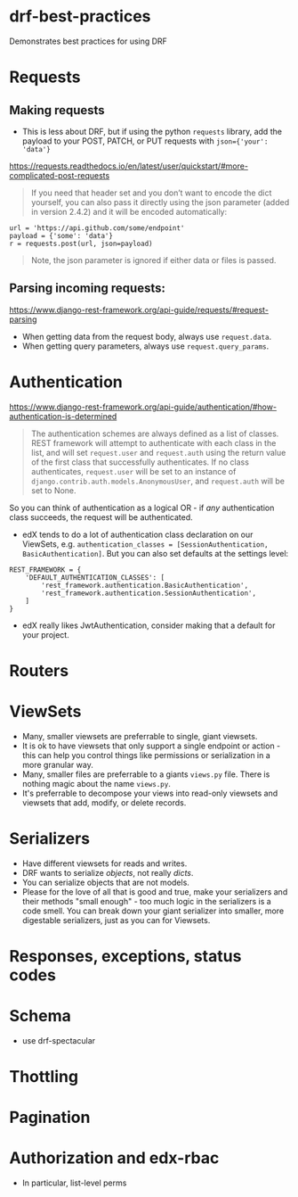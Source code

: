 # drf-best-practices
Demonstrates best practices for using DRF

# Requests
## Making requests
- This is less about DRF, but if using the python `requests` library, add
the payload to your POST, PATCH, or PUT requests with `json={'your': 'data'}`

https://requests.readthedocs.io/en/latest/user/quickstart/#more-complicated-post-requests

>If you need that header set and you don’t want to encode the dict yourself, 
you can also pass it directly using the json parameter (added in version 2.4.2) and it will be encoded automatically:
```
url = 'https://api.github.com/some/endpoint'
payload = {'some': 'data'}
r = requests.post(url, json=payload)
```
>Note, the json parameter is ignored if either data or files is passed.

## Parsing incoming requests:
https://www.django-rest-framework.org/api-guide/requests/#request-parsing
- When getting data from the request body, always use `request.data`.
- When getting query parameters, always use `request.query_params`.

# Authentication
https://www.django-rest-framework.org/api-guide/authentication/#how-authentication-is-determined
>The authentication schemes are always defined as a list of classes. 
REST framework will attempt to authenticate with each class in the list, 
and will set `request.user` and `request.auth` using the return value of the first class that successfully authenticates.
If no class authenticates, `request.user` will be set to an instance of 
`django.contrib.auth.models.AnonymousUser`, and `request.auth` will be set to None.

So you can think of authentication as a logical OR - if _any_ authentication class
succeeds, the request will be authenticated.

- edX tends to do a lot of authentication class declaration on our ViewSets, e.g.
`authentication_classes = [SessionAuthentication, BasicAuthentication]`.  But you can also set defaults
at the settings level:
```
REST_FRAMEWORK = {
    'DEFAULT_AUTHENTICATION_CLASSES': [
        'rest_framework.authentication.BasicAuthentication',
        'rest_framework.authentication.SessionAuthentication',
    ]
}
```
- edX really likes JwtAuthentication, consider making that a default for your project.

# Routers

# ViewSets
- Many, smaller viewsets are preferrable to single, giant viewsets.
- It is ok to have viewsets that only support a single endpoint or action - this
can help you control things like permissions or serialization in a more granular way.
- Many, smaller files are preferrable to a giants `views.py` file.  There is nothing
magic about the name `views.py`.
- It's preferrable to decompose your views into read-only viewsets and viewsets
that add, modify, or delete records.

# Serializers
- Have different viewsets for reads and writes.
- DRF wants to serialize _objects_, not really _dicts_.
- You can serialize objects that are not models.
- Please for the love of all that is good and true, make your serializers
and their methods "small enough" - too much logic in the serializers is a code smell.
You can break down your giant serializer into smaller, more digestable serializers,
just as you can for Viewsets.

# Responses, exceptions, status codes

# Schema
- use drf-spectacular

# Thottling

# Pagination

# Authorization and edx-rbac
- In particular, list-level perms
